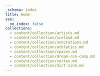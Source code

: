```yaml
---
_schema: index
title: Home
seo:
  no_index: false
collections:
  - content/collection/artists.md
  - content/collection/iceland.md
  - content/collection/annotations.md
  - content/collection/athletics.md
  - content/collection/spaces.md
  - content/collection/dream-run-camp.md
  - content/collection/vortex.md
  - content/collection/dirt-zine.md
---
```

